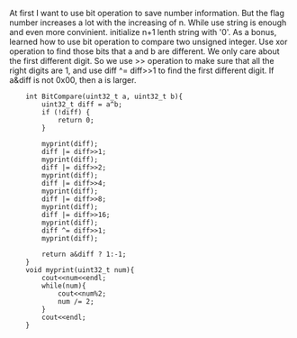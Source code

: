 At first I want to use bit operation to save number information. But the flag number increases a lot with the increasing of n. While use string 
is enough and even more convinient. initialize n+1 lenth string with '0'. As a bonus, learned how to use bit operation to compare two unsigned 
integer. Use xor operation to find those bits that a and b are different. We only care about the first different digit. So we use >> operation 
to make sure that all the right digits are 1, and use diff ^= diff>>1 to find the first different digit. If a&diff is not 0x00, then a is larger.
```
    int BitCompare(uint32_t a, uint32_t b){
        uint32_t diff = a^b;
        if (!diff) {
            return 0;
        }
        
        myprint(diff);
        diff |= diff>>1;
        myprint(diff);
        diff |= diff>>2;
        myprint(diff);
        diff |= diff>>4;
        myprint(diff);
        diff |= diff>>8;
        myprint(diff);
        diff |= diff>>16;
        myprint(diff);
        diff ^= diff>>1;
        myprint(diff);
        
        return a&diff ? 1:-1;
    }
    void myprint(uint32_t num){
        cout<<num<<endl;
        while(num){
            cout<<num%2;
            num /= 2;
        }
        cout<<endl;
    }
```
